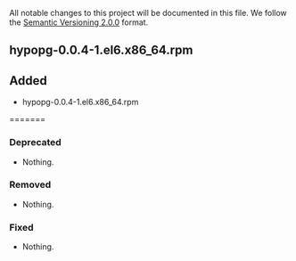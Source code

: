 All notable changes to this project will be documented in this file.
We follow the [Semantic Versioning 2.0.0](http://semver.org/) format.


## hypopg-0.0.4-1.el6.x86_64.rpm


## Added
- hypopg-0.0.4-1.el6.x86_64.rpm

=======

### Deprecated
- Nothing.

### Removed
- Nothing.

### Fixed
- Nothing.


